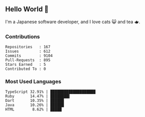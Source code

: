 ## Hello World 👋

I'm a Japanese software developer, and I love cats 😺 and tea 🫖.

### Contributions

    Repositories   : 167
    Issues         : 612
    Commits        : 9104
    Pull-Requests  : 895
    Stars Earned   : 5
    Contributed To : 0

### Most Used Languages

    TypeScript 32.91% | ████████████████████
    Ruby       14.47% | ████████▌
    Dart       10.35% | ██████
    Java       10.26% | ██████
    HTML        8.62% | █████
